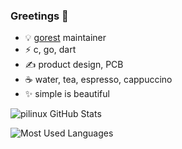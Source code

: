 ### Greetings &#128075;

- &#128161; [gorest](https://github.com/pilinux/gorest) maintainer
- &#9889; c, go, dart
- &#9997; product design, PCB
- &#9749; water, tea, espresso, cappuccino
- &#10024; simple is beautiful

![pilinux GitHub Stats][01]

![Most Used Languages][02]

[01]: https://github.vercel.pilinux.me/api?username=pilinux&custom_title=pilinux%20GitHub%20Stats&count_private=true&show_icons=true&include_all_commits=true&rank_icon=github
[02]: https://github.vercel.pilinux.me/api/top-langs/?username=pilinux&langs_count=10&layout=compact&hide=javascript,kicad%20layout,jupyter%20notebook,makefile,shell,batchfile,perl,roff,css
